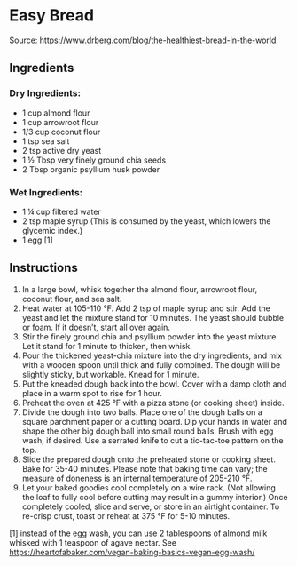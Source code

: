 # Easy Bread

Source: https://www.drberg.com/blog/the-healthiest-bread-in-the-world

## Ingredients

### Dry Ingredients:

* 1 cup almond flour
* 1 cup arrowroot flour
* 1/3 cup coconut flour
* 1 tsp sea salt
* 2 tsp active dry yeast
* 1 ½ Tbsp very finely ground chia seeds
* 2 Tbsp organic psyllium husk powder

### Wet Ingredients:

* 1 ¼ cup filtered water
* 2 tsp maple syrup (This is consumed by the yeast, which lowers the glycemic index.)
* 1 egg [1]

## Instructions

1. In a large bowl, whisk together the almond flour, arrowroot flour, coconut flour, and sea salt.
2. Heat water at 105-110 °F. Add 2 tsp of maple syrup and stir. Add the yeast and let the mixture stand for 10 minutes. The yeast should bubble or foam. If it doesn’t, start all over again.
3. Stir the finely ground chia and psyllium powder into the yeast mixture. Let it stand for 1 minute to thicken, then whisk.
4. Pour the thickened yeast-chia mixture into the dry ingredients, and mix with a wooden spoon until thick and fully combined. The dough will be slightly sticky, but workable. Knead for 1 minute.
5. Put the kneaded dough back into the bowl. Cover with a damp cloth and place in a warm spot to rise for 1 hour.
6. Preheat the oven at 425 °F with a pizza stone (or cooking sheet) inside.
7. Divide the dough into two balls. Place one of the dough balls on a square parchment paper or a cutting board. Dip your hands in water and shape the other big dough ball into small round balls. Brush with egg wash, if desired. Use a serrated knife to cut a tic-tac-toe pattern on the top.
8. Slide the prepared dough onto the preheated stone or cooking sheet. Bake for 35-40 minutes. Please note that baking time can vary; the measure of doneness is an internal temperature of 205-210 °F.
9. Let your baked goodies cool completely on a wire rack. (Not allowing the loaf to fully cool before cutting may result in a gummy interior.) Once completely cooled, slice and serve, or store in an airtight container. To re-crisp crust, toast or reheat at 375 °F for 5-10 minutes.

[1] instead of the egg wash, you can use 2 tablespoons of almond milk whisked with 1 teaspoon of agave nectar. See https://heartofabaker.com/vegan-baking-basics-vegan-egg-wash/


